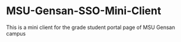 # MSU-Gensan-SSO-Mini-Client
This is a mini client for the grade student portal page of MSU Gensan campus
